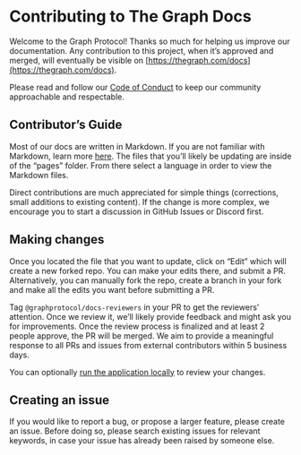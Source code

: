 # Contributing to The Graph Docs

Welcome to the Graph Protocol! Thanks so much for helping us improve our documentation. Any contribution to this project, when it’s approved and merged, will eventually be visible on [https://thegraph.com/docs](https://thegraph.com/docs).

Please read and follow our [Code of Conduct](https://github.com/graphprotocol/graph-node/blob/master/CODE_OF_CONDUCT.md) to keep our community approachable and respectable.

## Contributor’s Guide

Most of our docs are written in Markdown. If you are not familiar with Markdown, learn more [here](https://docs.github.com/en/github/writing-on-github/getting-started-with-writing-and-formatting-on-github/basic-writing-and-formatting-syntax). The files that you’ll likely be updating are inside of the “pages” folder. From there select a language in order to view the Markdown files.

Direct contributions are much appreciated for simple things (corrections, small additions to existing content). If the change is more complex, we encourage you to start a discussion in GitHub Issues or Discord first.

## Making changes

Once you located the file that you want to update, click on “Edit” which will create a new forked repo. You can make your edits there, and submit a PR. Alternatively, you can manually fork the repo, create a branch in your fork and make all the edits you want before submitting a PR.

Tag `@graphprotocol/docs-reviewers` in your PR to get the reviewers’ attention. Once we review it, we’ll likely provide feedback and might ask you for improvements. Once the review process is finalized and at least 2 people approve, the PR will be merged. We aim to provide a meaningful response to all PRs and issues from external contributors within 5 business days.

You can optionally [run the application locally](https://github.com/graphprotocol/docs/blob/main/README.md) to review your changes.

## Creating an issue

If you would like to report a bug, or propose a larger feature, please create an issue. Before doing so, please search existing issues for relevant keywords, in case your issue has already been raised by someone else.
